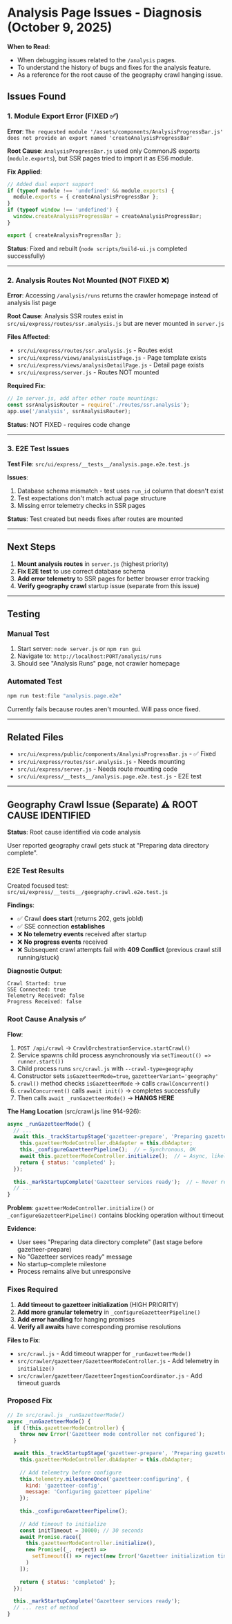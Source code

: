 # Analysis Page Issues - Diagnosis (October 9, 2025)

**When to Read**:
- When debugging issues related to the `/analysis` pages.
- To understand the history of bugs and fixes for the analysis feature.
- As a reference for the root cause of the geography crawl hanging issue.

## Issues Found

### 1. Module Export Error (FIXED ✅)
**Error**: `The requested module '/assets/components/AnalysisProgressBar.js' does not provide an export named 'createAnalysisProgressBar'`

**Root Cause**: `AnalysisProgressBar.js` used only CommonJS exports (`module.exports`), but SSR pages tried to import it as ES6 module.

**Fix Applied**:
```javascript
// Added dual export support
if (typeof module !== 'undefined' && module.exports) {
  module.exports = { createAnalysisProgressBar };
}
if (typeof window !== 'undefined') {
  window.createAnalysisProgressBar = createAnalysisProgressBar;
}

export { createAnalysisProgressBar };
```

**Status**: Fixed and rebuilt (`node scripts/build-ui.js` completed successfully)

---

### 2. Analysis Routes Not Mounted (NOT FIXED ❌)
**Error**: Accessing `/analysis/runs` returns the crawler homepage instead of analysis list page

**Root Cause**: Analysis SSR routes exist in `src/ui/express/routes/ssr.analysis.js` but are never mounted in `server.js`

**Files Affected**:
- `src/ui/express/routes/ssr.analysis.js` - Routes exist
- `src/ui/express/views/analysisListPage.js` - Page template exists
- `src/ui/express/views/analysisDetailPage.js` - Detail page exists
- `src/ui/express/server.js` - Routes NOT mounted

**Required Fix**:
```javascript
// In server.js, add after other route mountings:
const ssrAnalysisRouter = require('./routes/ssr.analysis');
app.use('/analysis', ssrAnalysisRouter);
```

**Status**: NOT FIXED - requires code change

---

### 3. E2E Test Issues
**Test File**: `src/ui/express/__tests__/analysis.page.e2e.test.js`

**Issues**:
1. Database schema mismatch - test uses `run_id` column that doesn't exist
2. Test expectations don't match actual page structure
3. Missing error telemetry checks in SSR pages

**Status**: Test created but needs fixes after routes are mounted

---

## Next Steps

1. **Mount analysis routes** in `server.js` (highest priority)
2. **Fix E2E test** to use correct database schema
3. **Add error telemetry** to SSR pages for better browser error tracking
4. **Verify geography crawl** startup issue (separate from this issue)

---

## Testing

### Manual Test
1. Start server: `node server.js` or `npm run gui`
2. Navigate to: `http://localhost:PORT/analysis/runs`
3. Should see "Analysis Runs" page, not crawler homepage

### Automated Test
```bash
npm run test:file "analysis.page.e2e"
```

Currently fails because routes aren't mounted. Will pass once fixed.

---

## Related Files

- `src/ui/express/public/components/AnalysisProgressBar.js` - ✅ Fixed
- `src/ui/express/routes/ssr.analysis.js` - Needs mounting
- `src/ui/express/server.js` - Needs route mounting code
- `src/ui/express/__tests__/analysis.page.e2e.test.js` - E2E test

---

## Geography Crawl Issue (Separate) ⚠️ ROOT CAUSE IDENTIFIED

**Status**: Root cause identified via code analysis

User reported geography crawl gets stuck at "Preparing data directory complete".

### E2E Test Results

Created focused test: `src/ui/express/__tests__/geography.crawl.e2e.test.js`

**Findings**:
- ✅ Crawl **does start** (returns 202, gets jobId)
- ✅ SSE connection **establishes**
- ❌ **No telemetry events** received after startup
- ❌ **No progress events** received
- ❌ Subsequent crawl attempts fail with **409 Conflict** (previous crawl still running/stuck)

**Diagnostic Output**:
```
Crawl Started: true
SSE Connected: true
Telemetry Received: false
Progress Received: false
```

### Root Cause Analysis ✅

**Flow**:
1. `POST /api/crawl` → `CrawlOrchestrationService.startCrawl()`
2. Service spawns child process asynchronously via `setTimeout(() => runner.start())`
3. Child process runs `src/crawl.js` with `--crawl-type=geography`
4. Constructor sets `isGazetteerMode=true`, `gazetteerVariant='geography'`
5. `crawl()` method checks `isGazetteerMode` → calls `crawlConcurrent()`
6. `crawlConcurrent()` calls `await init()` → completes successfully
7. Then calls `await _runGazetteerMode()` → **HANGS HERE**

**The Hang Location** (src/crawl.js line 914-926):
```javascript
async _runGazetteerMode() {
  // ...
  await this._trackStartupStage('gazetteer-prepare', 'Preparing gazetteer services', async () => {
    this.gazetteerModeController.dbAdapter = this.dbAdapter;
    this._configureGazetteerPipeline();  // ← Synchronous, OK
    await this.gazetteerModeController.initialize();  // ← Async, likely hangs
    return { status: 'completed' };
  });
  
  this._markStartupComplete('Gazetteer services ready');  // ← Never reached
  // ...
}
```

**Problem**: `gazetteerModeController.initialize()` or `_configureGazetteerPipeline()` contains blocking operation without timeout

**Evidence**:
- User sees "Preparing data directory complete" (last stage before gazetteer-prepare)
- No "Gazetteer services ready" message
- No startup-complete milestone
- Process remains alive but unresponsive

### Fixes Required

1. **Add timeout to gazetteer initialization** (HIGH PRIORITY)
2. **Add more granular telemetry** in `_configureGazetteerPipeline()`
3. **Add error handling** for hanging promises
4. **Verify all awaits** have corresponding promise resolutions

**Files to Fix**:
- `src/crawl.js` - Add timeout wrapper for `_runGazetteerMode()`
- `src/crawler/gazetteer/GazetteerModeController.js` - Add telemetry in `initialize()`
- `src/crawler/gazetteer/GazetteerIngestionCoordinator.js` - Add timeout guards

### Proposed Fix

```javascript
// In src/crawl.js _runGazetteerMode()
async _runGazetteerMode() {
  if (!this.gazetteerModeController) {
    throw new Error('Gazetteer mode controller not configured');
  }

  await this._trackStartupStage('gazetteer-prepare', 'Preparing gazetteer services', async () => {
    this.gazetteerModeController.dbAdapter = this.dbAdapter;
    
    // Add telemetry before configure
    this.telemetry.milestoneOnce('gazetteer:configuring', {
      kind: 'gazetteer-config',
      message: 'Configuring gazetteer pipeline'
    });
    
    this._configureGazetteerPipeline();
    
    // Add timeout to initialize
    const initTimeout = 30000; // 30 seconds
    await Promise.race([
      this.gazetteerModeController.initialize(),
      new Promise((_, reject) => 
        setTimeout(() => reject(new Error('Gazetteer initialization timeout')), initTimeout)
      )
    ]);
    
    return { status: 'completed' };
  });
  
  this._markStartupComplete('Gazetteer services ready');
  // ... rest of method
}
```
